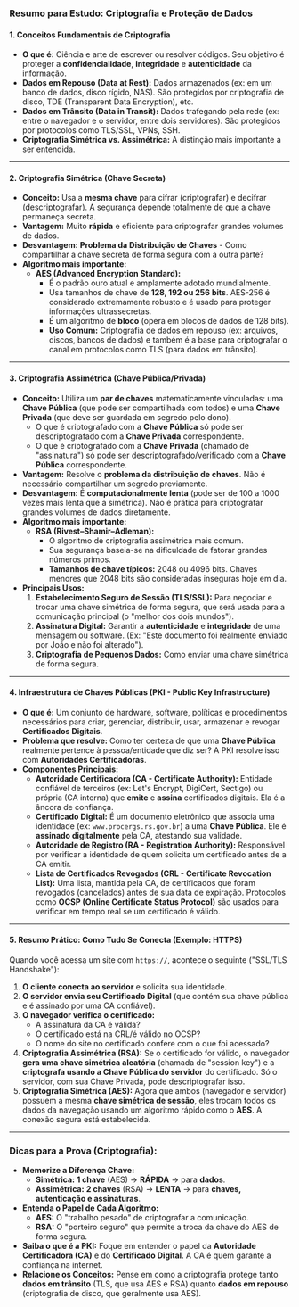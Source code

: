
### **Resumo para Estudo: Criptografia e Proteção de Dados**

#### **1. Conceitos Fundamentais de Criptografia**

*   **O que é:** Ciência e arte de escrever ou resolver códigos. Seu objetivo é proteger a **confidencialidade**, **integridade** e **autenticidade** da informação.
*   **Dados em Repouso (Data at Rest):** Dados armazenados (ex: em um banco de dados, disco rígido, NAS). São protegidos por criptografia de disco, TDE (Transparent Data Encryption), etc.
*   **Dados em Trânsito (Data in Transit):** Dados trafegando pela rede (ex: entre o navegador e o servidor, entre dois servidores). São protegidos por protocolos como TLS/SSL, VPNs, SSH.
*   **Criptografia Simétrica vs. Assimétrica:** A distinção mais importante a ser entendida.

---

#### **2. Criptografia Simétrica (Chave Secreta)**

*   **Conceito:** Usa a **mesma chave** para cifrar (criptografar) e decifrar (descriptografar). A segurança depende totalmente de que a chave permaneça secreta.
*   **Vantagem:** Muito **rápida** e eficiente para criptografar grandes volumes de dados.
*   **Desvantagem:** **Problema da Distribuição de Chaves** - Como compartilhar a chave secreta de forma segura com a outra parte?
*   **Algoritmo mais importante:**
    *   **AES (Advanced Encryption Standard):**
        *   É o padrão ouro atual e amplamente adotado mundialmente.
        *   Usa tamanhos de chave de **128, 192 ou 256 bits**. AES-256 é considerado extremamente robusto e é usado para proteger informações ultrassecretas.
        *   É um algoritmo de **bloco** (opera em blocos de dados de 128 bits).
        *   **Uso Comum:** Criptografia de dados em repouso (ex: arquivos, discos, bancos de dados) e também é a base para criptografar o canal em protocolos como TLS (para dados em trânsito).

---

#### **3. Criptografia Assimétrica (Chave Pública/Privada)**

*   **Conceito:** Utiliza um **par de chaves** matematicamente vinculadas: uma **Chave Pública** (que pode ser compartilhada com todos) e uma **Chave Privada** (que deve ser guardada em segredo pelo dono).
    *   O que é criptografado com a **Chave Pública** só pode ser descriptografado com a **Chave Privada** correspondente.
    *   O que é criptografado com a **Chave Privada** (chamado de "assinatura") só pode ser descriptografado/verificado com a **Chave Pública** correspondente.
*   **Vantagem:** Resolve o **problema da distribuição de chaves**. Não é necessário compartilhar um segredo previamente.
*   **Desvantagem:** É **computacionalmente lenta** (pode ser de 100 a 1000 vezes mais lenta que a simétrica). Não é prática para criptografar grandes volumes de dados diretamente.
*   **Algoritmo mais importante:**
    *   **RSA (Rivest–Shamir–Adleman):**
        *   O algoritmo de criptografia assimétrica mais comum.
        *   Sua segurança baseia-se na dificuldade de fatorar grandes números primos.
        *   **Tamanhos de chave típicos:** 2048 ou 4096 bits. Chaves menores que 2048 bits são consideradas inseguras hoje em dia.
*   **Principais Usos:**
    1.  **Estabelecimento Seguro de Sessão (TLS/SSL):** Para negociar e trocar uma chave simétrica de forma segura, que será usada para a comunicação principal (o "melhor dos dois mundos").
    2.  **Assinatura Digital:** Garantir a **autenticidade** e **integridade** de uma mensagem ou software. (Ex: "Este documento foi realmente enviado por João e não foi alterado").
    3.  **Criptografia de Pequenos Dados:** Como enviar uma chave simétrica de forma segura.

---

#### **4. Infraestrutura de Chaves Públicas (PKI - Public Key Infrastructure)**

*   **O que é:** Um conjunto de hardware, software, políticas e procedimentos necessários para criar, gerenciar, distribuir, usar, armazenar e revogar **Certificados Digitais**.
*   **Problema que resolve:** Como ter certeza de que uma **Chave Pública** realmente pertence à pessoa/entidade que diz ser? A PKI resolve isso com **Autoridades Certificadoras**.
*   **Componentes Principais:**
    *   **Autoridade Certificadora (CA - Certificate Authority):** Entidade confiável de terceiros (ex: Let's Encrypt, DigiCert, Sectigo) ou própria (CA interna) que **emite** e **assina** certificados digitais. Ela é a âncora de confiança.
    *   **Certificado Digital:** É um documento eletrônico que associa uma identidade (ex: `www.procergs.rs.gov.br`) a uma **Chave Pública**. Ele é **assinado digitalmente** pela CA, atestando sua validade.
    *   **Autoridade de Registro (RA - Registration Authority):** Responsável por verificar a identidade de quem solicita um certificado antes de a CA emitir.
    *   **Lista de Certificados Revogados (CRL - Certificate Revocation List):** Uma lista, mantida pela CA, de certificados que foram revogados (cancelados) antes de sua data de expiração. Protocolos como **OCSP (Online Certificate Status Protocol)** são usados para verificar em tempo real se um certificado é válido.

---

#### **5. Resumo Prático: Como Tudo Se Conecta (Exemplo: HTTPS)**

Quando você acessa um site com `https://`, acontece o seguinte ("SSL/TLS Handshake"):

1.  **O cliente conecta ao servidor** e solicita sua identidade.
2.  **O servidor envia seu Certificado Digital** (que contém sua chave pública e é assinado por uma CA confiável).
3.  **O navegador verifica o certificado:**
    *   A assinatura da CA é válida?
    *   O certificado está na CRL/é válido no OCSP?
    *   O nome do site no certificado confere com o que foi acessado?
4.  **Criptografia Assimétrica (RSA):** Se o certificado for válido, o navegador **gera uma chave simétrica aleatória** (chamada de "session key") e a **criptografa usando a Chave Pública do servidor** do certificado. Só o servidor, com sua Chave Privada, pode descriptografar isso.
5.  **Criptografia Simétrica (AES):** Agora que ambos (navegador e servidor) possuem a mesma **chave simétrica de sessão**, eles trocam todos os dados da navegação usando um algoritmo rápido como o **AES**. A conexão segura está estabelecida.

---

### **Dicas para a Prova (Criptografia):**

*   **Memorize a Diferença Chave:**
    *   **Simétrica:** **1 chave** (AES) -> **RÁPIDA** -> para **dados**.
    *   **Assimétrica:** **2 chaves** (RSA) -> **LENTA** -> para **chaves, autenticação e assinaturas**.
*   **Entenda o Papel de Cada Algoritmo:**
    *   **AES:** O "trabalho pesado" de criptografar a comunicação.
    *   **RSA:** O "porteiro seguro" que permite a troca da chave do AES de forma segura.
*   **Saiba o que é a PKI:** Foque em entender o papel da **Autoridade Certificadora (CA)** e do **Certificado Digital**. A CA é quem garante a confiança na internet.
*   **Relacione os Conceitos:** Pense em como a criptografia protege tanto **dados em trânsito** (TLS, que usa AES e RSA) quanto **dados em repouso** (criptografia de disco, que geralmente usa AES).